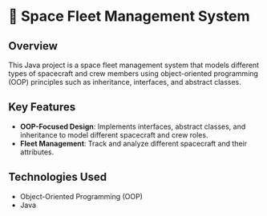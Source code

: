 # 🚀 Space Fleet Management System  

## Overview  
This Java project is a space fleet management system that models different types of spacecraft and crew members using object-oriented programming (OOP) principles such as inheritance, interfaces, and abstract classes.

## Key Features 
- **OOP-Focused Design**: Implements interfaces, abstract classes, and inheritance to model different spacecraft and crew roles.
- **Fleet Management**: Track and analyze different spacecraft and their attributes.

## Technologies Used 
- Object-Oriented Programming (OOP)
- Java
